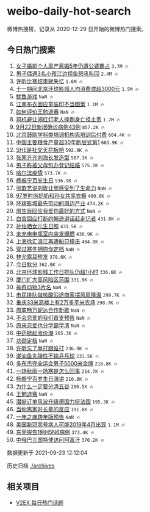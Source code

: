 # weibo-daily-hot-search

微博热搜榜，记录从 2020-12-29 日开始的微博热门搜索。

## 今日热门搜索

<!-- BEGIN -->

1. [女子婚前个人房产离婚5年仍遭公婆霸占](https://s.weibo.com/weibo?q=%23%E5%A5%B3%E5%AD%90%E5%A9%9A%E5%89%8D%E4%B8%AA%E4%BA%BA%E6%88%BF%E4%BA%A7%E7%A6%BB%E5%A9%9A5%E5%B9%B4%E4%BB%8D%E9%81%AD%E5%85%AC%E5%A9%86%E9%9C%B8%E5%8D%A0%23&Refer=top) `3.7M 🔥`
1. [男子偶遇3名小孩江边捞鱼怒吼叫回](https://s.weibo.com/weibo?q=%23%E7%94%B7%E5%AD%90%E5%81%B6%E9%81%873%E5%90%8D%E5%B0%8F%E5%AD%A9%E6%B1%9F%E8%BE%B9%E6%8D%9E%E9%B1%BC%E6%80%92%E5%90%BC%E5%8F%AB%E5%9B%9E%23&Refer=top) `2.4M 🔥`
1. [许昕比赛结束就失忆](https://s.weibo.com/weibo?q=%23%E8%AE%B8%E6%98%95%E6%AF%94%E8%B5%9B%E7%BB%93%E6%9D%9F%E5%B0%B1%E5%A4%B1%E5%BF%86%23&Refer=top) `1.6M 🔥`
1. [十一期间北京环球影城人均消费或超3000元](https://s.weibo.com/weibo?q=%23%E5%8D%81%E4%B8%80%E6%9C%9F%E9%97%B4%E5%8C%97%E4%BA%AC%E7%8E%AF%E7%90%83%E5%BD%B1%E5%9F%8E%E4%BA%BA%E5%9D%87%E6%B6%88%E8%B4%B9%E6%88%96%E8%B6%853000%E5%85%83%23&Refer=top) `1.5M 🔥`
1. [鱿鱼游戏](https://s.weibo.com/weibo?q=%23%E9%B1%BF%E9%B1%BC%E6%B8%B8%E6%88%8F%23&Refer=top) `NaN 🔥`
1. [江南布衣回应童装印不当图案](https://s.weibo.com/weibo?q=%23%E6%B1%9F%E5%8D%97%E5%B8%83%E8%A1%A3%E5%9B%9E%E5%BA%94%E7%AB%A5%E8%A3%85%E5%8D%B0%E4%B8%8D%E5%BD%93%E5%9B%BE%E6%A1%88%23&Refer=top) `1.1M 🔥`
1. [如何评价王勉退赛](https://s.weibo.com/weibo?q=%23%E5%A6%82%E4%BD%95%E8%AF%84%E4%BB%B7%E7%8E%8B%E5%8B%89%E9%80%80%E8%B5%9B%23&Refer=top) `NaN 🔥`
1. [司机避让闯红灯老人摔倒身亡担主责](https://s.weibo.com/weibo?q=%23%E5%8F%B8%E6%9C%BA%E9%81%BF%E8%AE%A9%E9%97%AF%E7%BA%A2%E7%81%AF%E8%80%81%E4%BA%BA%E6%91%94%E5%80%92%E8%BA%AB%E4%BA%A1%E6%8B%85%E4%B8%BB%E8%B4%A3%23&Refer=top) `1.7M 🔥`
1. [9月22日新增确诊病例43例](https://s.weibo.com/weibo?q=%239%E6%9C%8822%E6%97%A5%E6%96%B0%E5%A2%9E%E7%A1%AE%E8%AF%8A%E7%97%85%E4%BE%8B43%E4%BE%8B%23&Refer=top) `857.2K 🔥`
1. [北京鼓励学科类培训机构先培训后付费](https://s.weibo.com/weibo?q=%23%E5%8C%97%E4%BA%AC%E9%BC%93%E5%8A%B1%E5%AD%A6%E7%A7%91%E7%B1%BB%E5%9F%B9%E8%AE%AD%E6%9C%BA%E6%9E%84%E5%85%88%E5%9F%B9%E8%AE%AD%E5%90%8E%E4%BB%98%E8%B4%B9%23&Refer=top) `604.4K 🔥`
1. [中国主要粮食产量超30年断层式第1](https://s.weibo.com/weibo?q=%23%E4%B8%AD%E5%9B%BD%E4%B8%BB%E8%A6%81%E7%B2%AE%E9%A3%9F%E4%BA%A7%E9%87%8F%E8%B6%8530%E5%B9%B4%E6%96%AD%E5%B1%82%E5%BC%8F%E7%AC%AC1%23&Refer=top) `603.9K 🔥`
1. [SHE是社交天花板吧](https://s.weibo.com/weibo?q=%23SHE%E6%98%AF%E7%A4%BE%E4%BA%A4%E5%A4%A9%E8%8A%B1%E6%9D%BF%E5%90%A7%23&Refer=top) `592.9K 🔥`
1. [张家齐齐刘海长发造型](https://s.weibo.com/weibo?q=%23%E5%BC%A0%E5%AE%B6%E9%BD%90%E9%BD%90%E5%88%98%E6%B5%B7%E9%95%BF%E5%8F%91%E9%80%A0%E5%9E%8B%23&Refer=top) `587.3K 🔥`
1. [男子称被父母包办登记结婚](https://s.weibo.com/weibo?q=%23%E7%94%B7%E5%AD%90%E7%A7%B0%E8%A2%AB%E7%88%B6%E6%AF%8D%E5%8C%85%E5%8A%9E%E7%99%BB%E8%AE%B0%E7%BB%93%E5%A9%9A%23&Refer=top) `575.1K 🔥`
1. [哈尔滨疫情](https://s.weibo.com/weibo?q=%E5%93%88%E5%B0%94%E6%BB%A8%E7%96%AB%E6%83%85&Refer=top) `573.7K 🔥`
1. [杨振宁百岁生日](https://s.weibo.com/weibo?q=%23%E6%9D%A8%E6%8C%AF%E5%AE%81%E7%99%BE%E5%B2%81%E7%94%9F%E6%97%A5%23&Refer=top) `536.9K 🔥`
1. [张歆艺说刘玫让我感受到了生命力](https://s.weibo.com/weibo?q=%23%E5%BC%A0%E6%AD%86%E8%89%BA%E8%AF%B4%E5%88%98%E7%8E%AB%E8%AE%A9%E6%88%91%E6%84%9F%E5%8F%97%E5%88%B0%E4%BA%86%E7%94%9F%E5%91%BD%E5%8A%9B%23&Refer=top) `NaN 🔥`
1. [97岁时尚奶奶和孙女共享衣橱](https://s.weibo.com/weibo?q=%2397%E5%B2%81%E6%97%B6%E5%B0%9A%E5%A5%B6%E5%A5%B6%E5%92%8C%E5%AD%99%E5%A5%B3%E5%85%B1%E4%BA%AB%E8%A1%A3%E6%A9%B1%23&Refer=top) `480.0K 🔥`
1. [环球影城最先带动的周边产业](https://s.weibo.com/weibo?q=%23%E7%8E%AF%E7%90%83%E5%BD%B1%E5%9F%8E%E6%9C%80%E5%85%88%E5%B8%A6%E5%8A%A8%E7%9A%84%E5%91%A8%E8%BE%B9%E4%BA%A7%E4%B8%9A%23&Refer=top) `474.2K 🔥`
1. [周生辰回应我爱你最好的方式](https://s.weibo.com/weibo?q=%23%E5%91%A8%E7%94%9F%E8%BE%B0%E5%9B%9E%E5%BA%94%E6%88%91%E7%88%B1%E4%BD%A0%E6%9C%80%E5%A5%BD%E7%9A%84%E6%96%B9%E5%BC%8F%23&Refer=top) `NaN 🔥`
1. [白宫回应打断约翰逊讲话赶走记者](https://s.weibo.com/weibo?q=%23%E7%99%BD%E5%AE%AB%E5%9B%9E%E5%BA%94%E6%89%93%E6%96%AD%E7%BA%A6%E7%BF%B0%E9%80%8A%E8%AE%B2%E8%AF%9D%E8%B5%B6%E8%B5%B0%E8%AE%B0%E8%80%85%23&Refer=top) `431.8K 🔥`
1. [孙怡晒女儿生日照](https://s.weibo.com/weibo?q=%23%E5%AD%99%E6%80%A1%E6%99%92%E5%A5%B3%E5%84%BF%E7%94%9F%E6%97%A5%E7%85%A7%23&Refer=top) `431.5K 🔥`
1. [未充电电瓶室内突发爆燃](https://s.weibo.com/weibo?q=%23%E6%9C%AA%E5%85%85%E7%94%B5%E7%94%B5%E7%93%B6%E5%AE%A4%E5%86%85%E7%AA%81%E5%8F%91%E7%88%86%E7%87%83%23&Refer=top) `430.9K 🔥`
1. [上海徐汇滨江再遭船只撞击](https://s.weibo.com/weibo?q=%23%E4%B8%8A%E6%B5%B7%E5%BE%90%E6%B1%87%E6%BB%A8%E6%B1%9F%E5%86%8D%E9%81%AD%E8%88%B9%E5%8F%AA%E6%92%9E%E5%87%BB%23&Refer=top) `404.8K 🔥`
1. [穿过寒冬拥抱你定档](https://s.weibo.com/weibo?q=%23%E7%A9%BF%E8%BF%87%E5%AF%92%E5%86%AC%E6%8B%A5%E6%8A%B1%E4%BD%A0%E5%AE%9A%E6%A1%A3%23&Refer=top) `NaN 🔥`
1. [林允露耳短发](https://s.weibo.com/weibo?q=%23%E6%9E%97%E5%85%81%E9%9C%B2%E8%80%B3%E7%9F%AD%E5%8F%91%23&Refer=top) `378.6K 🔥`
1. [今日秋分](https://s.weibo.com/weibo?q=%23%E4%BB%8A%E6%97%A5%E7%A7%8B%E5%88%86%23&Refer=top) `362.0K 🔥`
1. [北京环球影城工作日排队仍超1小时](https://s.weibo.com/weibo?q=%23%E5%8C%97%E4%BA%AC%E7%8E%AF%E7%90%83%E5%BD%B1%E5%9F%8E%E5%B7%A5%E4%BD%9C%E6%97%A5%E6%8E%92%E9%98%9F%E4%BB%8D%E8%B6%851%E5%B0%8F%E6%97%B6%23&Refer=top) `336.6K 🔥`
1. [厦门扩大高风险区范围](https://s.weibo.com/weibo?q=%23%E5%8E%A6%E9%97%A8%E6%89%A9%E5%A4%A7%E9%AB%98%E9%A3%8E%E9%99%A9%E5%8C%BA%E8%8C%83%E5%9B%B4%23&Refer=top) `331.9K 🔥`
1. [神奇动物3片名](https://s.weibo.com/weibo?q=%23%E7%A5%9E%E5%A5%87%E5%8A%A8%E7%89%A93%E7%89%87%E5%90%8D%23&Refer=top) `NaN 🔥`
1. [市民排队做核酸沿途商家摆风扇降温](https://s.weibo.com/weibo?q=%23%E5%B8%82%E6%B0%91%E6%8E%92%E9%98%9F%E5%81%9A%E6%A0%B8%E9%85%B8%E6%B2%BF%E9%80%94%E5%95%86%E5%AE%B6%E6%91%86%E9%A3%8E%E6%89%87%E9%99%8D%E6%B8%A9%23&Refer=top) `299.7K 🔥`
1. [重庆33米高楼上有2万多平米农场](https://s.weibo.com/weibo?q=%23%E9%87%8D%E5%BA%8633%E7%B1%B3%E9%AB%98%E6%A5%BC%E4%B8%8A%E6%9C%892%E4%B8%87%E5%A4%9A%E5%B9%B3%E7%B1%B3%E5%86%9C%E5%9C%BA%23&Refer=top) `298.7K 🔥`
1. [周笔畅万妮达合作新歌](https://s.weibo.com/weibo?q=%23%E5%91%A8%E7%AC%94%E7%95%85%E4%B8%87%E5%A6%AE%E8%BE%BE%E5%90%88%E4%BD%9C%E6%96%B0%E6%AD%8C%23&Refer=top) `NaN 🔥`
1. [不会恋爱的我们首支预告](https://s.weibo.com/weibo?q=%23%E4%B8%8D%E4%BC%9A%E6%81%8B%E7%88%B1%E7%9A%84%E6%88%91%E4%BB%AC%E9%A6%96%E6%94%AF%E9%A2%84%E5%91%8A%23&Refer=top) `NaN 🔥`
1. [原来恋爱也分学霸学渣](https://s.weibo.com/weibo?q=%23%E5%8E%9F%E6%9D%A5%E6%81%8B%E7%88%B1%E4%B9%9F%E5%88%86%E5%AD%A6%E9%9C%B8%E5%AD%A6%E6%B8%A3%23&Refer=top) `NaN 🔥`
1. [中药掀起涨价潮](https://s.weibo.com/weibo?q=%23%E4%B8%AD%E8%8D%AF%E6%8E%80%E8%B5%B7%E6%B6%A8%E4%BB%B7%E6%BD%AE%23&Refer=top) `265.3K 🔥`
1. [功勋定档](https://s.weibo.com/weibo?q=%23%E5%8A%9F%E5%8B%8B%E5%AE%9A%E6%A1%A3%23&Refer=top) `NaN 🔥`
1. [许昕忘了单打跟谁打](https://s.weibo.com/weibo?q=%23%E8%AE%B8%E6%98%95%E5%BF%98%E4%BA%86%E5%8D%95%E6%89%93%E8%B7%9F%E8%B0%81%E6%89%93%23&Refer=top) `236.9K 🔥`
1. [潮汕鱼丸弹性不输乒乓球](https://s.weibo.com/weibo?q=%23%E6%BD%AE%E6%B1%95%E9%B1%BC%E4%B8%B8%E5%BC%B9%E6%80%A7%E4%B8%8D%E8%BE%93%E4%B9%92%E4%B9%93%E7%90%83%23&Refer=top) `231.5K 🔥`
1. [多布杰夺全运会男子5000米金牌](https://s.weibo.com/weibo?q=%23%E5%A4%9A%E5%B8%83%E6%9D%B0%E5%A4%BA%E5%85%A8%E8%BF%90%E4%BC%9A%E7%94%B7%E5%AD%905000%E7%B1%B3%E9%87%91%E7%89%8C%23&Refer=top) `218.8K 🔥`
1. [一场秋雨一场寒是怎么回事](https://s.weibo.com/weibo?q=%23%E4%B8%80%E5%9C%BA%E7%A7%8B%E9%9B%A8%E4%B8%80%E5%9C%BA%E5%AF%92%E6%98%AF%E6%80%8E%E4%B9%88%E5%9B%9E%E4%BA%8B%23&Refer=top) `214.7K 🔥`
1. [杨振宁百岁生日演讲](https://s.weibo.com/weibo?q=%23%E6%9D%A8%E6%8C%AF%E5%AE%81%E7%99%BE%E5%B2%81%E7%94%9F%E6%97%A5%E6%BC%94%E8%AE%B2%23&Refer=top) `210.8K 🔥`
1. [为什么一定要分清五谷](https://s.weibo.com/weibo?q=%23%E4%B8%BA%E4%BB%80%E4%B9%88%E4%B8%80%E5%AE%9A%E8%A6%81%E5%88%86%E6%B8%85%E4%BA%94%E8%B0%B7%23&Refer=top) `200.5K 🔥`
1. [王勉退赛](https://s.weibo.com/weibo?q=%23%E7%8E%8B%E5%8B%89%E9%80%80%E8%B5%9B%23&Refer=top) `NaN 🔥`
1. [潜艇订单风波升级德国力挺法国](https://s.weibo.com/weibo?q=%E6%BD%9C%E8%89%87%E8%AE%A2%E5%8D%95%E9%A3%8E%E6%B3%A2%E5%8D%87%E7%BA%A7%E5%BE%B7%E5%9B%BD%E5%8A%9B%E6%8C%BA%E6%B3%95%E5%9B%BD&Refer=top) `195.3K 🔥`
1. [当你离家时长辈的反应](https://s.weibo.com/weibo?q=%23%E5%BD%93%E4%BD%A0%E7%A6%BB%E5%AE%B6%E6%97%B6%E9%95%BF%E8%BE%88%E7%9A%84%E5%8F%8D%E5%BA%94%23&Refer=top) `191.8K 🔥`
1. [一年之痒跨年版预告](https://s.weibo.com/weibo?q=%23%E4%B8%80%E5%B9%B4%E4%B9%8B%E7%97%92%E8%B7%A8%E5%B9%B4%E7%89%88%E9%A2%84%E5%91%8A%23&Refer=top) `NaN 🔥`
1. [美国新冠零号病人可能2019年4月出现](https://s.weibo.com/weibo?q=%23%E7%BE%8E%E5%9B%BD%E6%96%B0%E5%86%A0%E9%9B%B6%E5%8F%B7%E7%97%85%E4%BA%BA%E5%8F%AF%E8%83%BD2019%E5%B9%B44%E6%9C%88%E5%87%BA%E7%8E%B0%23&Refer=top) `1.1M 🔥`
1. [东莞报告1例H5N6病例](https://s.weibo.com/weibo?q=%23%E4%B8%9C%E8%8E%9E%E6%8A%A5%E5%91%8A1%E4%BE%8BH5N6%E7%97%85%E4%BE%8B%23&Refer=top) `373.4K 🔥`
1. [中俄巴三国特使访问阿富汗](https://s.weibo.com/weibo?q=%23%E4%B8%AD%E4%BF%84%E5%B7%B4%E4%B8%89%E5%9B%BD%E7%89%B9%E4%BD%BF%E8%AE%BF%E9%97%AE%E9%98%BF%E5%AF%8C%E6%B1%97%23&Refer=top) `370.2K 🔥`

数据更新于 2021-09-23 12:12:04

<!-- END -->

历史归档 [./archives](./archives)

## 相关项目

- [V2EX 每日热门话题](https://github.com/boojack/v2ex-daily-hot-topic)
